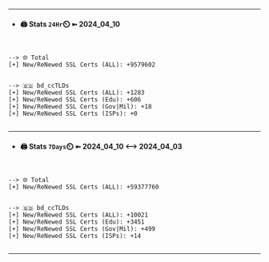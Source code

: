 

---
- #### 🖨️ **Stats** `24Hr`⏲️ ➼ 2024_04_10
```console


--> 🌐 Total
[+] New/ReNewed SSL Certs (ALL): +9579602


--> 🇧🇩 bd_ccTLDs
[+] New/ReNewed SSL Certs (ALL): +1283
[+] New/ReNewed SSL Certs (Edu): +606
[+] New/ReNewed SSL Certs (Gov|Mil): +18
[+] New/ReNewed SSL Certs (ISPs): +0


```

---
- #### 🖨️ **Stats** `7Days`⏲️ ➼ 2024_04_10 <--> 2024_04_03
```console


--> 🌐 Total
[+] New/ReNewed SSL Certs (ALL): +59377760


--> 🇧🇩 bd_ccTLDs
[+] New/ReNewed SSL Certs (ALL): +10021
[+] New/ReNewed SSL Certs (Edu): +3451
[+] New/ReNewed SSL Certs (Gov|Mil): +499
[+] New/ReNewed SSL Certs (ISPs): +14


```

---

